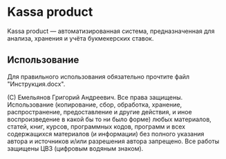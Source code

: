 <h1>Kassa product</h1>

Kassa product — автоматизированная система, предназначенная для анализа, хранения и учёта букмекерских ставок. 

<h2>Использование</h2>

Для правильного использования обязательно прочтите файл "Инструкция.docx".

(С) Емельянов Григорий Андреевич. Все права защищены. Использование (копирование, сбор, обработка, хранение, распространение, предоставление и другие действия, и иное воспроизведение в какой бы то ни было форме) любых материалов, статей, книг, курсов, программных кодов, программ и всех содержащихся материалов (и информации) без полного указания автора и источников и/или разрешения автора запрещено. Все работы защищены ЦВЗ (цифровым водяным знаком).
